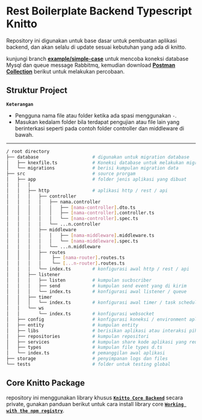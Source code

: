 # Rest Boilerplate Backend Typescript Knitto 

Repository ini digunakan untuk base dasar untuk pembuatan aplikasi backend, dan akan selalu di update sesuai kebutuhan yang ada di knitto.

kunjungi branch **[example/simple-case](https://github.com/knittotextile/rest-boilerplate-ts/tree/example/simple-case)** untuk mencoba koneksi database Mysql dan queue message Rabbitmq, kemudian download **[Postman Collection](https://drive.google.com/file/d/1QAPqquKXpqfqqg0QWBJrmaP3a3C3Qm19/view?usp=drive_link)** berikut untuk melakukan percobaan.

## Struktur Project 

**`Keterangan`**
- Pengguna nama file atau folder ketika ada spasi menggunakan `-`.
- Masukan kedalam folder bila terdapat pengujian atau file lain yang berinterkasi seperti pada contoh folder controller dan middleware di bawah.
----------

```bash
/ root directory
├── database                    # digunakan untuk migration database
│   ├── knexfile.ts             # Koneksi database untuk melakukan migration
│   └── migrations              # berisi kumpulan migration data
├── src                         # source prorgam
│   ├── app                     # folder jenis aplikasi yang dibuat
│   │   │
│   │   ├── http                # aplikasi http / rest / api
│   │   │   ├── controller
│   │   │   │   ├── nama.controller
│   │   │   │   │   ├── [nama-controller].dto.ts
│   │   │   │   │   ├── [nama-controller].controller.ts
│   │   │   │   │   └── [nama-controller].spec.ts
│   │   │   │   └── ...n.controller
│   │   │   ├── middleware
│   │   │   │   │   ├── [nama-middleware].middleware.ts
│   │   │   │   │   └── [nama-middleware].spec.ts
│   │   │   │   └── ...n.middleware
│   │   │   ├── routes
│   │   │   │    ├── [nama-router].routes.ts
│   │   │   │    └── [...n-router].routes.ts
│   │   │   └── index.ts        # konfigurasi awal http / rest / api
│   │   ├── listener
│   │   │   ├── listen          # kumpulan sucbscriber
│   │   │   ├── send            # kumpulan send event yang di kirim
│   │   │   └── index.ts        # konfigurasi awal listener / queue
│   │   ├── timer
│   │   │   └── index.ts        # konfigurasi awal timer / task scheduler
│   │   └── ws
│   │       └── index.ts        # konfigurasi websocket
│   ├── config                  # konfigurasi koneksi / environment aplikasi
│   ├── entity                  # kumpulan entity
│   ├── libs                    # berisikan aplikasi atau interaksi pihak ke 3
│   ├── repositories            # kumpulan repositori
│   ├── services                # kumpulan share kode aplikasi yang reusable
│   ├── types                   # kumpulan file types d.ts
│   └── index.ts                # pemanggilan awal aplikasi
├── storage                     # penyimpanan logs dan files
└── tests                       # folder untuk testing global
```

## Core Knitto Package
repository ini menggunakan library khusus [**`Knitto Core Backend`**](https://github.com/knittotextile/knitto-core-backend) secara private, gunakan panduan berikut untuk cara install library core [**`Working with the npm registry`**](https://docs.github.com/en/packages/working-with-a-github-packages-registry/working-with-the-npm-registry).
